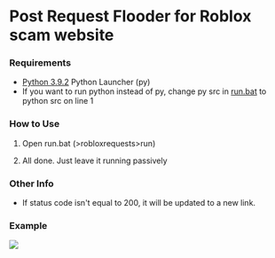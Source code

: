 <h1>Post Request Flooder for Roblox scam website</h1>
<h3>Requirements</h3>

- <a href=https://www.python.org/downloads/>Python 3.9.2</a> Python Launcher (py)
- If you want to run python instead of py, change py src in <a href=https://github.com/RealLuminous/robloxrequests/blob/main/run.bat>run.bat</a> to python src on line 1

<h3>How to Use</h3>

1) Open run.bat (>robloxrequests>run)

2) All done. Just leave it running passively

<h3>Other Info</h3>

- If status code isn't equal to 200, it will be updated to a new link.

<h3>Example</h3>
<img src=https://pays.host/uploads/1fbf4ee3-93c4-40be-9bc5-190fc26fd0a0/1uzsOOy4.png>
